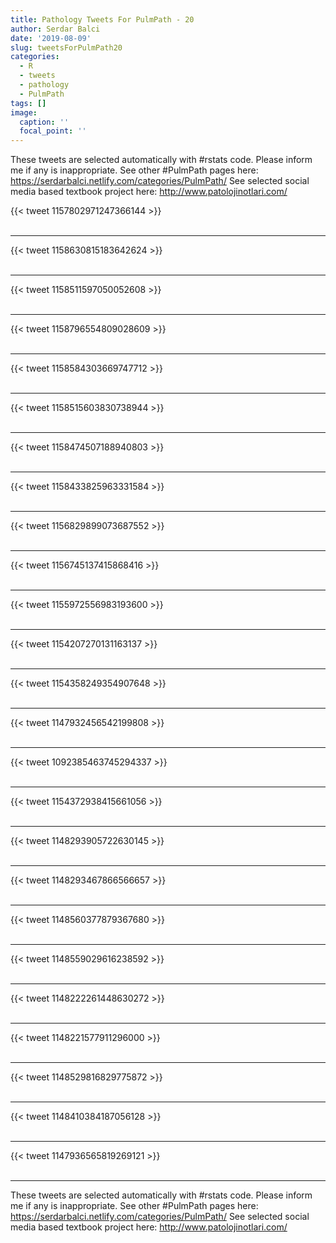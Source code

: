 ```yaml
---
title: Pathology Tweets For PulmPath - 20
author: Serdar Balci
date: '2019-08-09'
slug: tweetsForPulmPath20
categories:
  - R
  - tweets
  - pathology
  - PulmPath
tags: []
image:
  caption: ''
  focal_point: ''
---
```



These tweets are selected automatically with #rstats code. Please inform me if any is inappropriate.
See other #PulmPath pages here: https://serdarbalci.netlify.com/categories/PulmPath/ 
See selected social media based textbook project here: http://www.patolojinotlari.com/

{{< tweet 1157802971247366144 >}}
<br>
<br>
<hr>
{{< tweet 1158630815183642624 >}}
<br>
<br>
<hr>
{{< tweet 1158511597050052608 >}}
<br>
<br>
<hr>
{{< tweet 1158796554809028609 >}}
<br>
<br>
<hr>
{{< tweet 1158584303669747712 >}}
<br>
<br>
<hr>
{{< tweet 1158515603830738944 >}}
<br>
<br>
<hr>
{{< tweet 1158474507188940803 >}}
<br>
<br>
<hr>
{{< tweet 1158433825963331584 >}}
<br>
<br>
<hr>
{{< tweet 1156829899073687552 >}}
<br>
<br>
<hr>
{{< tweet 1156745137415868416 >}}
<br>
<br>
<hr>
{{< tweet 1155972556983193600 >}}
<br>
<br>
<hr>
{{< tweet 1154207270131163137 >}}
<br>
<br>
<hr>
{{< tweet 1154358249354907648 >}}
<br>
<br>
<hr>
{{< tweet 1147932456542199808 >}}
<br>
<br>
<hr>
{{< tweet 1092385463745294337 >}}
<br>
<br>
<hr>
{{< tweet 1154372938415661056 >}}
<br>
<br>
<hr>
{{< tweet 1148293905722630145 >}}
<br>
<br>
<hr>
{{< tweet 1148293467866566657 >}}
<br>
<br>
<hr>
{{< tweet 1148560377879367680 >}}
<br>
<br>
<hr>
{{< tweet 1148559029616238592 >}}
<br>
<br>
<hr>
{{< tweet 1148222261448630272 >}}
<br>
<br>
<hr>
{{< tweet 1148221577911296000 >}}
<br>
<br>
<hr>
{{< tweet 1148529816829775872 >}}
<br>
<br>
<hr>
{{< tweet 1148410384187056128 >}}
<br>
<br>
<hr>
{{< tweet 1147936565819269121 >}}
<br>
<br>
<hr>


These tweets are selected automatically with #rstats code. Please inform me if any is inappropriate.
See other #PulmPath pages here: https://serdarbalci.netlify.com/categories/PulmPath/ 
See selected social media based textbook project here: http://www.patolojinotlari.com/
